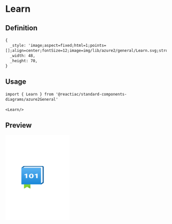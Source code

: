 # Learn

## Definition

```
{
  _style: 'image;aspect=fixed;html=1;points=[];align=center;fontSize=12;image=img/lib/azure2/general/Learn.svg;strokeColor=none;',
  _width: 48,
  _height: 70,
}
```

## Usage

```
import { Learn } from '@reactiac/standard-components-diagrams/azure2General'

<Learn/>
```

## Preview

<img src="./learn.png" width="200"/>
